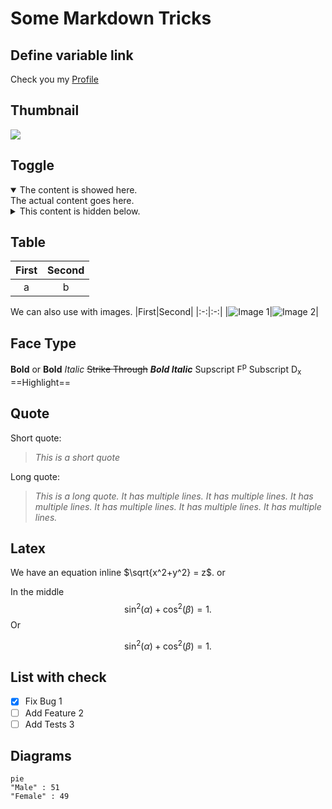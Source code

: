 # Some Markdown Tricks

## Define variable link

[github]: https://github.com/texervn
Check you my [Profile][github]

## Thumbnail

[avatar]: https://ps.w.org/basic-user-avatars/assets/icon-128x128.png
[![][avatar]][github]

## Toggle

<details open>
  <summary>
    The content is showed here.
  </summary>
  The actual content goes here.
</details>

<details>
  <summary>
    This content is hidden below.
  </summary>
  The actual content goes here.
</details>

## Table
|First|Second|
|:-:|:-:|
|a|b|

We can also use with images.
|First|Second|
|:-:|:-:|
|![Image 1](https://images.pexels.com/photos/4495796/pexels-photo-4495796.jpeg)|![Image 2](https://images.pexels.com/photos/4495796/pexels-photo-4495796.jpeg)|

## Face Type

**Bold** or __Bold__
*Italic*
~~Strike Through~~
__*Bold Italic*__
Supscript F<sup>p</sup>
Subscript D<sub>x</sub>
==Highlight==

## Quote

Short quote:
> *This is a short quote*

Long quote:
> *This is a long quote.
It has multiple lines.
It has multiple lines. 
It has multiple lines. 
It has multiple lines. 
It has multiple lines. 
It has multiple lines.*

## Latex
We have an equation inline $\sqrt{x^2+y^2} = z$. or

In the middle
$$\sin^2(\alpha)+\cos^2(\beta) = 1.$$
Or
```math
\sin^2(\alpha)+\cos^2(\beta) = 1.
```

## List with check
- [x] Fix Bug 1
- [ ] Add Feature 2
- [ ] Add Tests 3

## Diagrams
```mermaid
pie
"Male" : 51
"Female" : 49
```
